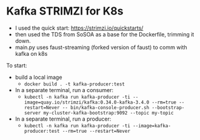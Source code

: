 # Kafka STRIMZI for K8s

- I used the quick start: https://strimzi.io/quickstarts/
- then used the TDS from SoSOA as a base for the Dockerfile, trimming it down. 
- main.py uses faust-streaming (forked version of faust) to comm with kafka on k8s

To start:

- build a local image
  - `docker build . -t kafka-producer:test`
- In a separate terminal, run a consumer:
  - `kubectl -n kafka run kafka-producer -ti --image=quay.io/strimzi/kafka:0.34.0-kafka-3.4.0 --rm=true --restart=Never -- bin/kafka-console-producer.sh --bootstrap-server my-cluster-kafka-bootstrap:9092 --topic my-topic`
- In a separate terminal, run a producer:
  - `kubectl -n kafka run kafka-producer -ti --image=kafka-producer:test --rm=true --restart=Never`
